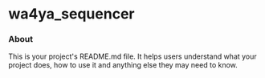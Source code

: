 wa4ya_sequencer
===============

### About

This is your project's README.md file. It helps users understand what your
project does, how to use it and anything else they may need to know.